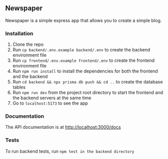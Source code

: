 ## Newspaper

Newspaper is a simple express app that allows you to create a simple blog.

### Installation

1. Clone the repo
2. Run `cp backend/.env.example backend/.env` to create the backend environment file
3. Run `cp frontend/.env.example frontend/.env` to create the frontend environment file
4. Run `npm run install` to install the dependencies for both the frontend and the backend
5. Run `cd backend && npx prisma db push && cd ..` to create the database tables
6. Run `npm run dev` from the project root directory to start the frontend and the backend servers at the same time
7. Go to `localhost:5173` to see the app

### Documentation

The API documentation is at [http://localhost:3000/docs](http://localhost:3000/docs)

### Tests

To run backend tests, run `npm test in the backend directory`


